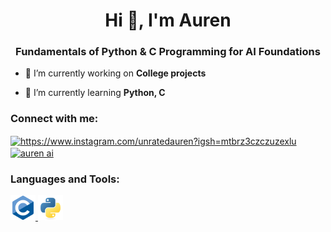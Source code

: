 <h1 align="center">Hi 👋, I'm Auren</h1>
<h3 align="center">Fundamentals of Python & C Programming for AI Foundations</h3>

- 🔭 I’m currently working on **College projects**

- 🌱 I’m currently learning **Python, C**

<h3 align="left">Connect with me:</h3>
<p align="left">
<a href="https://instagram.com/https://www.instagram.com/unratedauren?igsh=mtbrz3czczuzexlu" target="blank"><img align="center" src="https://raw.githubusercontent.com/rahuldkjain/github-profile-readme-generator/master/src/images/icons/Social/instagram.svg" alt="https://www.instagram.com/unratedauren?igsh=mtbrz3czczuzexlu" height="30" width="40" /></a>
<a href="https://www.youtube.com/c/auren ai" target="blank"><img align="center" src="https://raw.githubusercontent.com/rahuldkjain/github-profile-readme-generator/master/src/images/icons/Social/youtube.svg" alt="auren ai" height="30" width="40" /></a>
</p>

<h3 align="left">Languages and Tools:</h3>
<p align="left"> <a href="https://www.cprogramming.com/" target="_blank" rel="noreferrer"> <img src="https://raw.githubusercontent.com/devicons/devicon/master/icons/c/c-original.svg" alt="c" width="40" height="40"/> </a> <a href="https://www.python.org" target="_blank" rel="noreferrer"> <img src="https://raw.githubusercontent.com/devicons/devicon/master/icons/python/python-original.svg" alt="python" width="40" height="40"/> </a> </p>

